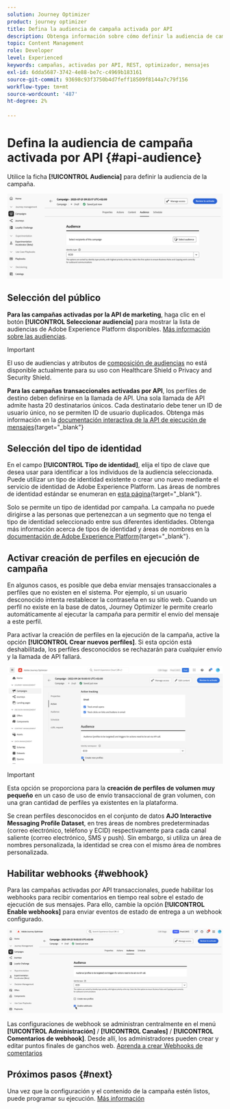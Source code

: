 ```yaml
---
solution: Journey Optimizer
product: journey optimizer
title: Defina la audiencia de campaña activada por API
description: Obtenga información sobre cómo definir la audiencia de campaña activada por API.
topic: Content Management
role: Developer
level: Experienced
keywords: campañas, activadas por API, REST, optimizador, mensajes
exl-id: 6dda5687-3742-4e88-be7c-c4969b183161
source-git-commit: 93698c93f3750b4d7feff18509f8144a7c79f156
workflow-type: tm+mt
source-wordcount: '487'
ht-degree: 2%

---
```


# Defina la audiencia de campaña activada por API {#api-audience}

Utilice la ficha **[!UICONTROL Audiencia]** para definir la audiencia de la campaña.

![](assets/campaign-audience.png)

## Selección del público

**Para las campañas activadas por la API de marketing**, haga clic en el botón **[!UICONTROL Seleccionar audiencia]** para mostrar la lista de audiencias de Adobe Experience Platform disponibles. [Más información sobre las audiencias](../audience/about-audiences.md).

>[!IMPORTANT]
>
>El uso de audiencias y atributos de [composición de audiencias](../audience/get-started-audience-orchestration.md) no está disponible actualmente para su uso con Healthcare Shield o Privacy and Security Shield.

**Para las campañas transaccionales activadas por API**, los perfiles de destino deben definirse en la llamada de API. Una sola llamada de API admite hasta 20 destinatarios únicos. Cada destinatario debe tener un ID de usuario único, no se permiten ID de usuario duplicados. Obtenga más información en la [documentación interactiva de la API de ejecución de mensajes](https://developer.adobe.com/journey-optimizer-apis/references/messaging/#tag/execution/operation/postIMUnitaryMessageExecution){target="_blank"}

## Selección del tipo de identidad

En el campo **[!UICONTROL Tipo de identidad]**, elija el tipo de clave que desea usar para identificar a los individuos de la audiencia seleccionada. Puede utilizar un tipo de identidad existente o crear uno nuevo mediante el servicio de identidad de Adobe Experience Platform. Las áreas de nombres de identidad estándar se enumeran en [esta página](https://experienceleague.adobe.com/es/docs/experience-platform/identity/features/namespaces#standard){target="_blank"}.

Solo se permite un tipo de identidad por campaña. La campaña no puede dirigirse a las personas que pertenezcan a un segmento que no tenga el tipo de identidad seleccionado entre sus diferentes identidades. Obtenga más información acerca de tipos de identidad y áreas de nombres en la [documentación de Adobe Experience Platform](https://experienceleague.adobe.com/docs/experience-platform/identity/home.html?lang=es){target="_blank"}.

## Activar creación de perfiles en ejecución de campaña

En algunos casos, es posible que deba enviar mensajes transaccionales a perfiles que no existen en el sistema. Por ejemplo, si un usuario desconocido intenta restablecer la contraseña en su sitio web. Cuando un perfil no existe en la base de datos, Journey Optimizer le permite crearlo automáticamente al ejecutar la campaña para permitir el envío del mensaje a este perfil.

Para activar la creación de perfiles en la ejecución de la campaña, active la opción **[!UICONTROL Crear nuevos perfiles]**. Si esta opción está deshabilitada, los perfiles desconocidos se rechazarán para cualquier envío y la llamada de API fallará.

![](assets/api-triggered-create-profile.png)

>[!IMPORTANT]
>
>Esta opción se proporciona para la **creación de perfiles de volumen muy pequeño** en un caso de uso de envío transaccional de gran volumen, con una gran cantidad de perfiles ya existentes en la plataforma.
>
>Se crean perfiles desconocidos en el conjunto de datos **AJO Interactive Messaging Profile Dataset**, en tres áreas de nombres predeterminadas (correo electrónico, teléfono y ECID) respectivamente para cada canal saliente (correo electrónico, SMS y push). Sin embargo, si utiliza un área de nombres personalizada, la identidad se crea con el mismo área de nombres personalizada.

## Habilitar webhooks {#webhook}

Para las campañas activadas por API transaccionales, puede habilitar los webhooks para recibir comentarios en tiempo real sobre el estado de ejecución de sus mensajes. Para ello, cambie la opción **[!UICONTROL Enable webhooks]** para enviar eventos de estado de entrega a un webhook configurado.

![](assets/api-triggered-webhook.png)

Las configuraciones de webhook se administran centralmente en el menú **[!UICONTROL Administración]** / **[!UICONTROL Canales]** / **[!UICONTROL Comentarios de webhook]**. Desde allí, los administradores pueden crear y editar puntos finales de ganchos web. [Aprenda a crear Webhooks de comentarios](../configuration/feedback-webhooks.md)

## Próximos pasos {#next}

Una vez que la configuración y el contenido de la campaña estén listos, puede programar su ejecución. [Más información](api-triggered-campaign-schedule.md)
